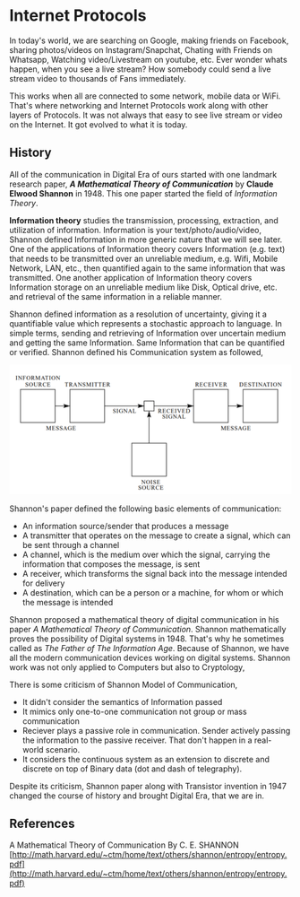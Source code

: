 # Internet Protocols

In today's world, we are searching on Google, making friends on Facebook, sharing photos/videos on Instagram/Snapchat, Chating with Friends on Whatsapp, Watching video/Livestream on youtube, etc. Ever wonder whats happen, when you see a live stream? How somebody could send a live stream video to thousands of Fans immediately.

This works when all are connected to some network, mobile data or WiFi. That's where networking and Internet Protocols work along with other layers of Protocols. It was not always that easy to see live stream or video on the Internet. It got evolved to what it is today.

## History

All of the communication in Digital Era of ours started with one landmark research paper, ***A Mathematical Theory of Communication*** by **Claude Elwood Shannon** in 1948. This one paper started the field of *Information Theory*. 

**Information theory** studies the transmission, processing, extraction, and utilization of information. Information is your text/photo/audio/video, Shannon defined Information in more generic nature that we will see later. One of the applications of Information theory covers Information (e.g. text) that needs to be transmitted over an unreliable medium, e.g. Wifi, Mobile Network, LAN, etc., then quantified again to the same information that was transmitted. One another application of Information theory covers Information storage on an unreliable medium like Disk, Optical drive, etc. and retrieval of the same information in a reliable manner. 

Shannon defined information as a resolution of uncertainty, giving it a quantifiable value which represents a stochastic approach to language. In simple terms, sending and retrieving of Information over uncertain medium and getting the same Information. Same Information that can be quantified or verified. Shannon defined his Communication system as followed,

![Shannon Communication System](./images/internet-protocols/shannon-entropy.png)

Shannon's paper defined the following basic elements of communication:
-   An information source/sender that produces a message
-   A transmitter that operates on the message to create a signal,  which can be sent through a channel
-   A channel, which is the medium over which the signal, carrying the information that composes the message, is sent
-   A receiver, which transforms the signal back into the message intended for delivery
-   A destination, which can be a person or a machine, for whom or which the message is intended

Shannon proposed a mathematical theory of digital communication in his paper *A Mathematical Theory of Communication*. Shannon mathematically proves the possibility of Digital systems in 1948. That's why he sometimes called as *The Father of The Information Age*. Because of Shannon, we have all the modern communication devices working on digital systems. Shannon work was not only applied to Computers but also to Cryptology, 

There is some criticism of Shannon Model of Communication,
- It didn't consider the semantics of Information passed
- It mimics only one-to-one communication not group or mass communication
- Reciever plays a passive role in communication. Sender actively passing the information to the passive receiver. That don't happen in a real-world scenario.
- It considers the continuous system as an extension to discrete and discrete on top of Binary data (dot and dash of telegraphy).

Despite its criticism, Shannon paper along with Transistor invention in 1947 changed the course of history and brought Digital Era, that we are in.



## References
A Mathematical Theory of Communication By C. E. SHANNON [http://math.harvard.edu/~ctm/home/text/others/shannon/entropy/entropy.pdf](http://math.harvard.edu/~ctm/home/text/others/shannon/entropy/entropy.pdf)
<!--stackedit_data:
eyJwcm9wZXJ0aWVzIjoiZXh0ZW5zaW9uczpcbiAgcHJlc2V0Oi
BnZm1cbiIsImhpc3RvcnkiOlsxOTUyMjk5NzM5LDQ4ODY0MDMx
NCw4NzkyMjk5OTIsNzU3MjI3MDQyLC0xNzQ0OTQyMjI2LDUyMD
I2NTQ1MywxODM0NTQzMTgyLC0xMzE1MzY1NTgxLDgxOTA3MDYx
NCwtMTAxNjQ1Nzc1MSwxOTcwNDU5MTgsODQxMTU3MDk3LDE1OT
k5OTI0MDYsODg2MzQ0NTY5LDkzMTY4MzEwMywtOTU1MzY5MjY5
LDcwODQzNjg5Nyw2MzcyMzY0NjcsLTY5ODQ4NDgzMiwtMTg4MD
kwNjU0NF19
-->